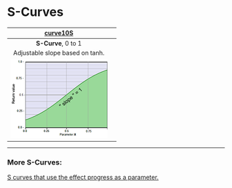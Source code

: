 # S-Curves


|              [curve10S](curve10S.md)                    |                               |
|:-------------------------------------------------------:|:----------------------------------------------------------:|
|            **S-Curve**, 0 to 1                          |      |
|    Adjustable slope based on tanh.                      |                                                                                                                        |
|   [![](thumbnails/curve10S.png)](curve10S.md)           |   |

---

### More S-Curves:
 [S curves that use the effect progress as a parameter.](../../Auto-synced_parameters/progress/README.md#s-curves)




